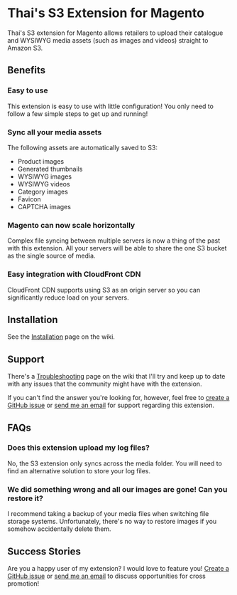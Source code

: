 Thai's S3 Extension for Magento
===============================

Thai's S3 extension for Magento allows retailers to upload their catalogue and WYSIWYG media assets (such as images and videos) straight to Amazon S3.

Benefits
--------

### Easy to use

This extension is easy to use with little configuration! You only need to follow a few simple steps to get up and running!

### Sync all your media assets

The following assets are automatically saved to S3:

* Product images
* Generated thumbnails
* WYSIWYG images
* WYSIWYG videos
* Category images
* Favicon
* CAPTCHA images

### Magento can now scale horizontally

Complex file syncing between multiple servers is now a thing of the past with this extension. All your servers will be able to share the one S3 bucket as the single source of media.

### Easy integration with CloudFront CDN

CloudFront CDN supports using S3 as an origin server so you can significantly reduce load on your servers.

Installation
------------

See the [Installation](https://github.com/thaiphan/magento-s3/wiki/Installation) page on the wiki.

Support
-------

There's a [Troubleshooting](https://github.com/thaiphan/magento-s3/wiki/Troubleshooting) page on the wiki that I'll try and keep up to date with any issues that the community might have with the extension.

If you can't find the answer you're looking for, however, feel free to [create a GitHub issue](https://github.com/thaiphan/magento-s3/issues/new) or [send me an email](mailto:thai@outlook.com) for support regarding this extension.

FAQs
----

### Does this extension upload my log files?

No, the S3 extension only syncs across the media folder. You will need to find an alternative solution to store your log files.

### We did something wrong and all our images are gone! Can you restore it?

I recommend taking a backup of your media files when switching file storage systems. Unfortunately, there's no way to restore images if you somehow accidentally delete them.

Success Stories
---------------

Are you a happy user of my extension? I would love to feature you! [Create a GitHub issue](https://github.com/thaiphan/magento-s3/issues/new) or [send me an email](mailto:thai@outlook.com) to discuss opportunities for cross promotion!

